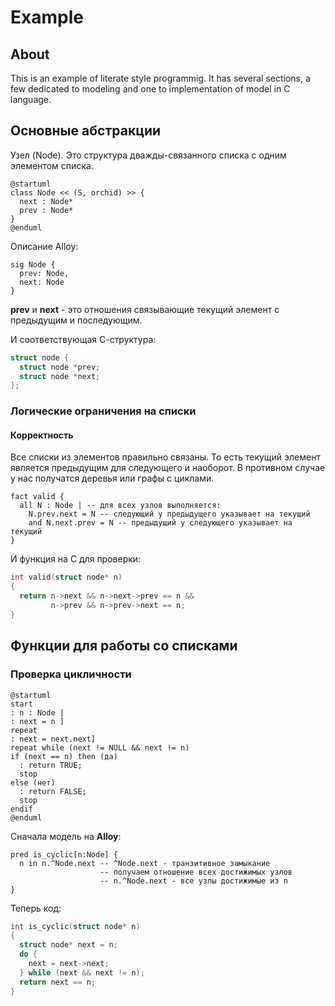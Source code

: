 # Example

## About

This is an example of literate style programmig.
It has several sections, a few dedicated to modeling and one to
implementation of model in C language.

## Основные абстракции

Узел (Node). Это структура дважды-связанного списка с одним элементом списка.

```plantuml
@startuml
class Node << (S, orchid) >> {
  next : Node*
  prev : Node*
}
@enduml
```

Описание Alloy:

```alloy
sig Node {
  prev: Node,
  next: Node
}
```

**prev** и **next** - это отношения связывающие текущий элемент с предыдущим
и последующим.

И соответствующая С-структура:
```c
struct node {
  struct node *prev;
  struct node *next;
};
```

### Логические ограничения на списки

#### Корректность

Все списки из элементов правильно связаны. То есть текущий элемент является предыдущим
для следующего и наоборот. В противном случае у нас получатся деревья или графы с циклами.

```alloy
fact valid {
  all N : Node | -- для всех узлов выполняется:
    N.prev.next = N -- следующий у предыдущего указывает на текущий
    and N.next.prev = N -- предыдущий у следующего указывает на текущий
}
```

И функция на C для проверки:
```c
int valid(struct node* n)
{
  return n->next && n->next->prev == n &&
         n->prev && n->prev->next == n;
}
```

## Функции для работы со списками

### Проверка цикличности

```plantuml
@startuml
start
: n : Node |
: next = n ]
repeat
: next = next.next]
repeat while (next != NULL && next != n)
if (next == n) then (да)
  : return TRUE;
  stop
else (нет)
  : return FALSE;
  stop
endif
@enduml
```

Сначала модель на **Alloy**:

```alloy
pred is_cyclic[n:Node] {
  n in n.^Node.next -- ^Node.next - транзитивное замыкание
                    -- получаем отношение всех достижимых узлов
                    -- n.^Node.next - все узлы достижимые из n
}
```
Теперь код:

```c
int is_cyclic(struct node* n)
{
  struct node* next = n;
  do {
    next = next->next;
  } while (next && next != n);
  return next == n;
}
```
